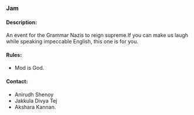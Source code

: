 ### Jam

#### <!-- <i class="fas fa-edit"></i> --> Description:
An event for the Grammar Nazis to reign supreme.If you can make us laugh while speaking impeccable English, this one is for you.

#### <!-- <i class="fas fa-bullhorn"></i> --> Rules:
* Mod is God.

#### <!-- <i class="fas fa-phone"></i> --> Contact:
* Anirudh Shenoy
* Jakkula Divya Tej
* Akshara Kannan.
